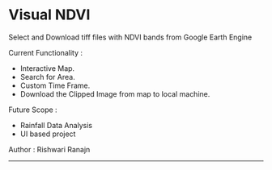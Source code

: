 # Visual NDVI

Select and Download tiff files with NDVI bands from Google Earth Engine 

Current Functionality : 

  * Interactive Map.
  * Search for Area.
  * Custom Time Frame.
  * Download the Clipped Image from map to local machine.

Future Scope :

 * Rainfall Data Analysis
 * UI based project 

  
  
  Author : Rishwari Ranajn
  
  *** *** *** *** 

